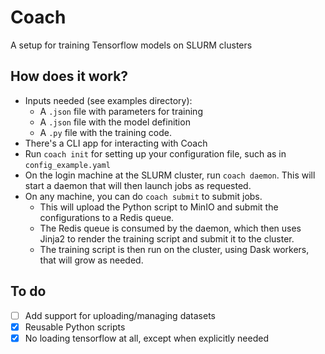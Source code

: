 # Coach

A setup for training Tensorflow models on SLURM clusters

## How does it work?

- Inputs needed (see examples directory):
  - A `.json` file with parameters for training
  - A `.json` file with the model definition
  - A `.py` file with the training code.
- There's a CLI app for interacting with Coach
- Run `coach init` for setting up your configuration file, such as in `config_example.yaml`
- On the login machine at the SLURM cluster, run `coach daemon`. This will start a daemon that will then launch jobs as requested.
- On any machine, you can do `coach submit` to submit jobs.
  - This will upload the Python script to MinIO and submit the configurations to a Redis queue.
  - The Redis queue is consumed by the daemon, which then uses Jinja2 to render the training script and submit it to the cluster.
  - The training script is then run on the cluster, using Dask workers, that will grow as needed.

## To do

- [ ] Add support for uploading/managing datasets
- [x] Reusable Python scripts
- [x] No loading tensorflow at all, except when explicitly needed
